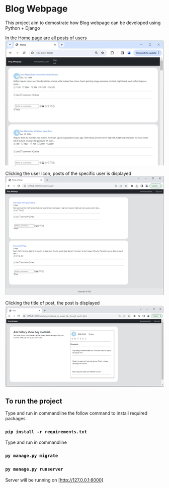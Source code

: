 # Blog Webpage
This project aim to demostrate how Blog webpage can be developed using Python + Django

In the Home page are all posts of users
<img src="blog/static/allposts2.jpg">

Clicking the user icon, posts of the specific user is displayed
<img src="blog/static/posts.jpg">

Clicking the title of post, the post is displayed
<img src="blog/static/post.jpg">

## To run the project

Type and run in commandline the follow command to install required packages

### `pip install -r requirements.txt`

Type and run in commandline

### `py manage.py migrate`

### `py manage.py runserver`

Server will be running on [http://127.0.0.1:8000]


